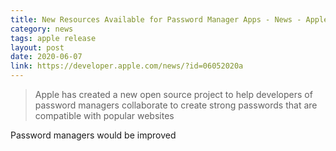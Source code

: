 ```yaml
---
title: New Resources Available for Password Manager Apps - News - Apple Developer
category: news
tags: apple release
layout: post
date: 2020-06-07 
link: https://developer.apple.com/news/?id=06052020a
---
```

>Apple has created a new open source project to help developers of password managers collaborate to create strong passwords that are compatible with popular websites

Password managers would be improved